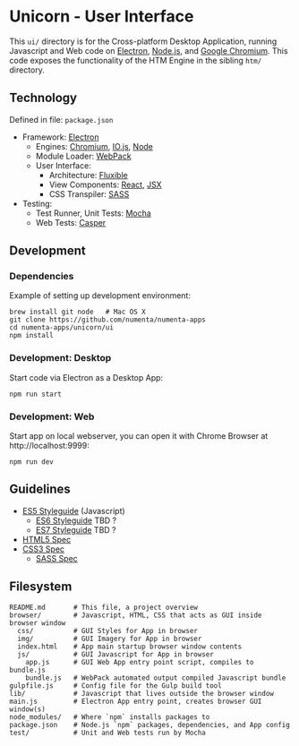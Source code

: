 # Unicorn - User Interface

This `ui/` directory is for the Cross-platform Desktop Application, running
Javascript and Web code on [Electron](https://github.com/atom/electron),
[Node.js](https://nodejs.org/), and
[Google Chromium](https://www.chromium.org/Home). This code exposes the
functionality of the HTM Engine in the sibling `htm/` directory.


## Technology

Defined in file: `package.json`

* Framework: [Electron](https://github.com/atom/electron)
  * Engines: [Chromium](https://www.chromium.org/Home),
    [IO.js](https://iojs.org/), [Node](https://github.com/joyent/node)
  * Module Loader: [WebPack](https://github.com/webpack/webpack)
  * User Interface:
    * Architecture: [Fluxible](htts://fluxible.io/)
    * View Components: [React](https://github.com/facebook/react),
      [JSX](https://facebook.github.io/jsx/)
    * CSS Transpiler: [SASS](https://github.com/sass/node-sass)
* Testing:
  * Test Runner, Unit Tests: [Mocha](https://github.com/mochajs/mocha)
  * Web Tests: [Casper](https://github.com/n1k0/casperjs)


## Development

### Dependencies

Example of setting up development environment:

```
brew install git node   # Mac OS X
git clone https://github.com/numenta/numenta-apps
cd numenta-apps/unicorn/ui
npm install
```

### Development: Desktop

Start code via Electron as a Desktop App:

```
npm run start
```

### Development: Web

Start app on local webserver, you can open it with Chrome Browser
at http://localhost:9999:

```
npm run dev
```


## Guidelines

* [ES5 Styleguide](https://github.com/felixge/node-style-guide) (Javascript)
  * [ES6 Styleguide]() TBD ?
  * [ES7 Styleguide]() TBD ?
* [HTML5 Spec](https://html.spec.whatwg.org/)
* [CSS3 Spec](https://developer.mozilla.org/en-US/docs/Web/CSS)
  * [SASS Spec](http://sass-lang.com/)


## Filesystem

```
README.md       # This file, a project overview
browser/        # Javascript, HTML, CSS that acts as GUI inside browser window
  css/          # GUI Styles for App in browser
  img/          # GUI Imagery for App in browser
  index.html    # App main startup browser window contents
  js/           # GUI Javascript for App in browser
    app.js      # GUI Web App entry point script, compiles to bundle.js
    bundle.js   # WebPack automated output compiled Javascript bundle
gulpfile.js     # Config file for the Gulp build tool
lib/            # Javascript that lives outside the browser window
main.js         # Electron App entry point, creates browser GUI window(s)
node_modules/   # Where `npm` installs packages to
package.json    # Node.js `npm` packages, dependencies, and App config
test/           # Unit and Web tests run by Mocha
```
